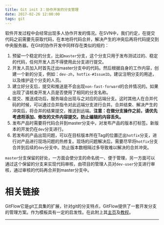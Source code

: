 ```yaml
---
title: Git init 3：协作开发的分支管理
date: 2017-02-26 12:00:00
tags: git
---
```


软件开发过程中会经常出现多人协作开发的情况。在SVN中，我们约定，在提交代码之前需要先获取代码，在本地将代码合并，解决产生的冲突后再将代码提交到中央服务器。在Git的协作开发中同样存在类似的规约：

1. 预留一个稳定的分支，比如`master`分支，这个分支只用于发布测试过的、稳定的代码，任何开发人员不得使用此分支进行提交。
1. 开发人员加入时首先迁出master分支中的代码。然后根据自身的工作内容，创建一个新的分支，例如：`dev-zh`，`hotfix-#IssueID`。建议注明分支的用途，以及维护这个分支的人员。
1. 建立好分支后，提交和推送是不会出现`non-fast-forward`的合并情况的。如果出现了请核查开发人员是否使用了相同的分支名称。
1. 提交、推送成功后，服务端会出现与之对应的远端分支。这时其他人在合并代码的时候，可以通过合并指令对此远端分支进行合并。合并结束、解决产生的冲突后，将合并的结果提交，推送到远端。**注意：在做分支操作之前，请优先考虑将添加、修改的文件内容提交。防止编辑的内容丢失。**
1. 发布产品时需要将代码合并到master分支中，对发布产品的版本打标签。新版本的开发仍在`dev`分支进行。
1. 若发布的产品出现问题，可以在目标版本所在Tag的位置迁出`hotfix`分支，进行对产品进行现场问题的热修复。现场的问题解决后，需要尽早将`hotfix`分支合并到后续的`dev`分支中。防止版本数相隔过多导致难以解决的合并冲突。

`master`分支保留的好处，一方面会使分支的命名统一、便于管理，另一方面可以通过这个保留的分支来实现代码审核，由项目的管理人员对`dev-user`分支进行审核，通过审核的代码再合并到master分支中。

# 相关链接

GitFlow它是git工具集的扩展，针对git的分支特点，GitFlow提供了一套开发分支的管理方案。作为模板具有一定的启发性。在此附上其[主页](http://nvie.com/posts/a-successful-git-branching-model/)及[教程](http://danielkummer.github.io/git-flow-cheatsheet/index.zh_CN.html)。

------